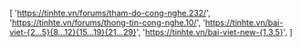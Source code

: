 [
		'https://tinhte.vn/forums/tham-do-cong-nghe.232/',
		'https://tinhte.vn/forums/thong-tin-cong-nghe.10/',
		'https://tinhte.vn/bai-viet-{2...5}{8...12}{15...19}{21...29}',
		'https://tinhte.vn/bai-viet-new-{1,3,5}',
	]
